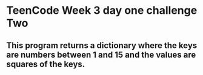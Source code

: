 # TeenCode Week 3 day one challenge Two

## This program returns a dictionary where the keys are numbers between 1 and 15 and the values are squares of the keys.